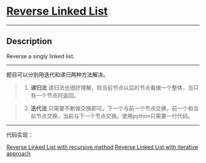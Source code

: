 # [Reverse Linked List](https://leetcode.com/problems/reverse-linked-list/)

---

## Description

Reverse a singly linked list.

---

题目可以分别用迭代和递归两种方法解决。

>   1. **递归法** 递归法也很好理解，将当前节点以后的节点看做一个整体，当只有一个节点时返回。

>   2. **迭代法** 只需要不断做交换即可。下一个与前一个节点交换，前一个和当前节点交换，当前与下一个节点交换。使用python只需要一行代码。

---

代码实现：

[Reverse Linked List with recursive method](./ReverseLinkedList1.py)
[Reverse Linked List with iterative approach](./ReverseLinkedList2.py)
